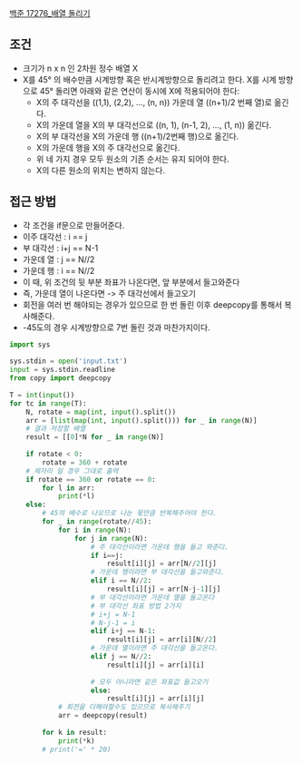 [백준 17276_배열 돌리기](https://www.acmicpc.net/problem/17276)



## 조건
- 크기가 n x n 인 2차원 정수 배열 X
- X를 45° 의 배수만큼 시계방향 혹은 반시계방향으로 돌리려고 한다. X를 시계 방향으로 45° 돌리면 아래와 같은 연산이 동시에 X에 적용되어야 한다:
	-   X의 주 대각선을 ((1,1), (2,2), …, (n, n)) 가운데 열 ((n+1)/2 번째 열)로 옮긴다.
	-   X의 가운데 열을 X의 부 대각선으로 ((n, 1), (n-1, 2), …, (1, n)) 옮긴다. 
	-   X의 부 대각선을 X의 가운데 행 ((n+1)/2번째 행)으로 옮긴다.
	-   X의 가운데 행을 X의 주 대각선으로 옮긴다.
	-   위 네 가지 경우 모두 원소의 기존 순서는 유지 되어야 한다.
	-   X의 다른 원소의 위치는 변하지 않는다.


## 접근 방법
- 각 조건을 if문으로 만들어준다.
- 이주 대각선 : i == j
- 부 대각선 : i+j == N-1
- 가운데 열 : j == N//2
- 가운데 행 : i == N//2
- 이 때, 위 조건의 뒷 부분 좌표가 나온다면, 앞 부분에서 들고와준다
- 즉, 가운데 열이 나온다면 -> 주 대각선에서 들고오기
- 회전을 여러 번 해야되는 경우가 있으므로 한 번 돌린 이후 deepcopy를 통해서 복사해준다.
- -45도의 경우 시계방향으로 7번 돌린 것과 마찬가지이다.




```python
import sys  
  
sys.stdin = open('input.txt')  
input = sys.stdin.readline  
from copy import deepcopy  
  
T = int(input())  
for tc in range(T):  
    N, rotate = map(int, input().split())  
    arr = [list(map(int, input().split())) for _ in range(N)]  
    # 결과 저장할 배열  
    result = [[0]*N for _ in range(N)]  
  
    if rotate < 0:  
        rotate = 360 + rotate  
    # 제자리 일 경우 그대로 출력  
    if rotate == 360 or rotate == 0:  
        for l in arr:  
            print(*l)  
    else:  
        # 45의 배수로 나오므로 나눈 몫만큼 반복해주어야 한다.  
        for _ in range(rotate//45):  
            for i in range(N):  
                for j in range(N):  
                    # 주 대각선이라면 가운데 행을 들고 와준다.  
                    if i==j:  
                        result[i][j] = arr[N//2][j]  
                    # 가운데 행이라면 부 대각선을 들고와준다.  
                    elif i == N//2:  
                        result[i][j] = arr[N-j-1][j]  
                    # 부 대각선이라면 가운데 열을 들고온다  
                    # 부 대각선 좌표 방법 2가지                    
                    # i+j = N-1                    
                    # N-j-1 = i                    
                    elif i+j == N-1:  
                        result[i][j] = arr[i][N//2]  
                    # 가운데 열이라면 주 대각선을 들고온다.  
                    elif j == N//2:  
                        result[i][j] = arr[i][i]  
  
                    # 모두 아니라면 같은 좌표값 들고오기  
                    else:  
                        result[i][j] = arr[i][j]  
            # 회전을 더해야할수도 있으므로 복사해주기  
            arr = deepcopy(result)  
  
        for k in result:  
            print(*k)  
        # print('=' * 20)
```

